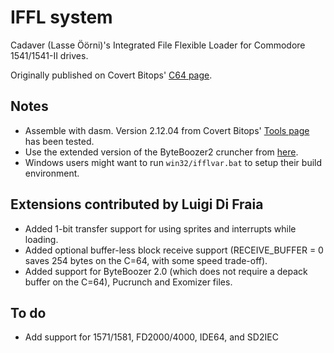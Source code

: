 # IFFL systemCadaver (Lasse Öörni)'s Integrated File Flexible Loader for Commodore 1541/1541-II drives.Originally published on Covert Bitops' [C64 page](https://cadaver.github.io/rants/iffl.html).## Notes- Assemble with dasm. Version 2.12.04 from Covert Bitops' [Tools page](https://cadaver.github.io/tools.html) has been tested.- Use the extended version of the ByteBoozer2 cruncher from [here](https://github.com/luigidifraia/ByteBoozer2).- Windows users might want to run `win32/ifflvar.bat` to setup their build environment.## Extensions contributed by Luigi Di Fraia- Added 1-bit transfer support for using sprites and interrupts while loading.- Added optional buffer-less block receive support (RECEIVE_BUFFER = 0 saves 254 bytes on the C=64, with some speed trade-off).- Added support for ByteBoozer 2.0 (which does not require a depack buffer on the C=64), Pucrunch and Exomizer files.## To do- Add support for 1571/1581, FD2000/4000, IDE64, and SD2IEC